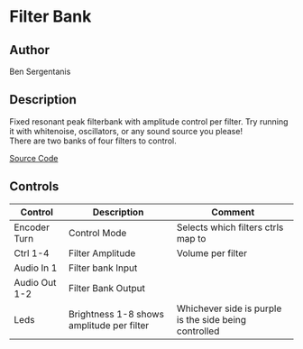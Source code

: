# Filter Bank

## Author

Ben Sergentanis

## Description
Fixed resonant peak filterbank with amplitude control per filter. Try running it with whitenoise, oscillators, or any sound source you please!  
There are two banks of four filters to control.  

[Source Code](https://github.com/electro-smith/DaisyExamples/tree/master/petal/FilterBank)

## Controls

| Control | Description | Comment |
| --- | --- | --- |
| Encoder Turn | Control Mode | Selects which filters ctrls map to |
| Ctrl 1-4 | Filter Amplitude | Volume per filter |
| Audio In 1 | Filter bank Input | |
| Audio Out 1-2 | Filter Bank Output | |
| Leds | Brightness 1-8 shows amplitude per filter | Whichever side is purple is the side being controlled |


